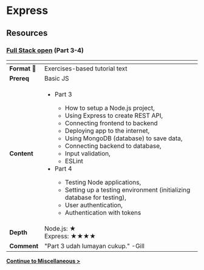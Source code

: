 # Express

## Resources

### [Full Stack open](https://fullstackopen.com/en/) (Part 3-4)

| <!-- -->              | <!-- -->                                                                                                                                                                                                                                                                                                                                                                                                                                                                                                                                   |
| --------------------- | ------------------------------------------------------------------------------------------------------------------------------------------------------------------------------------------------------------------------------------------------------------------------------------------------------------------------------------------------------------------------------------------------------------------------------------------------------------------------------------------------------------------------------------------ |
| **Format** :notebook: | Exercises-based tutorial text                                                                                                                                                                                                                                                                                                                                                                                                                                                                                                              |
| **Prereq**            | Basic JS                                                                                                                                                                                                                                                                                                                                                                                                                                                                                                                                   |
| **Content**           | <ul><li>Part 3</li><ul><li>How to setup a Node.js project,</li><li>Using Express to create REST API,</li><li>Connecting frontend to backend</li><li>Deploying app to the internet,</li><li>Using MongoDB (database) to save data,</li><li>Connecting backend to database,</li><li>Input validation,</li><li>ESLint</li></ul><li>Part 4</li><ul><li>Testing Node applications,</li><li>Setting up a testing environment (initializing database for testing),</li><li>User authentication,</li><li>Authentication with tokens</li></ul></ul> |
| **Depth**             | Node.js: ★<br>Express: ★★★★                                                                                                                                                                                                                                                                                                                                                                                                                                                                                                                |
| **Comment**           | "Part 3 udah lumayan cukup." -Gill                                                                                                                                                                                                                                                                                                                                                                                                                                                                                                         |

**[Continue to Miscellaneous >](../../misc/README.md)**